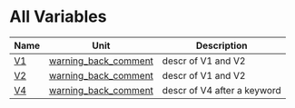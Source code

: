 # All Variables


| Name | Unit | Description |
|---|---|---|
| [V1](warning_back_comment.md#V1) | [warning_back_comment](warning_back_comment.md) | descr of V1 and V2 |
| [V2](warning_back_comment.md#V2) | [warning_back_comment](warning_back_comment.md) | descr of V1 and V2 |
| [V4](warning_back_comment.md#V4) | [warning_back_comment](warning_back_comment.md) | descr of V4 after a keyword |
